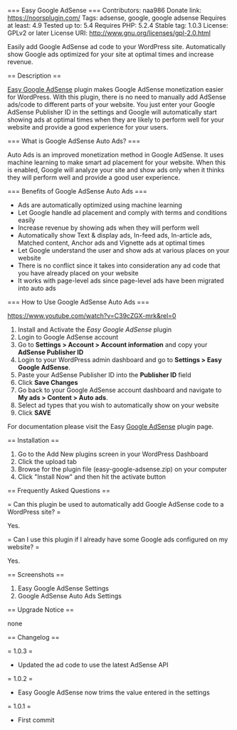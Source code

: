 === Easy Google AdSense ===
Contributors: naa986
Donate link: https://noorsplugin.com/
Tags: adsense, google, google adsense
Requires at least: 4.9
Tested up to: 5.4
Requires PHP: 5.2.4
Stable tag: 1.0.3
License: GPLv2 or later
License URI: http://www.gnu.org/licenses/gpl-2.0.html

Easily add Google AdSense ad code to your WordPress site. Automatically show Google ads optimized for your site at optimal times and increase revenue.

== Description ==

[Easy Google AdSense](https://noorsplugin.com/easy-google-adsense-plugin-wordpress/) plugin makes Google AdSense monetization easier for WordPress. With this plugin, there is no need to manually add AdSense ads/code to different parts of your website. You just enter your Google AdSense Publisher ID in the settings and Google will automatically start showing ads at optimal times when they are likely to perform well for your website and provide a good experience for your users.

=== What is Google AdSense Auto Ads? === 

Auto Ads is an improved monetization method in Google AdSense. It uses machine learning to make smart ad placement for your website. When this is enabled, Google will analyze your site and show ads only when it thinks they will perform well and provide a good user experience.

=== Benefits of Google AdSense Auto Ads ===

* Ads are automatically optimized using machine learning
* Let Google handle ad placement and comply with terms and conditions easily
* Increase revenue by showing ads when they will perform well
* Automatically show Text & display ads, In-feed ads, In-article ads, Matched content, Anchor ads and Vignette ads at optimal times
* Let Google understand the user and show ads at various places on your website 
* There is no conflict since it takes into consideration any ad code that you have already placed on your website
* It works with page-level ads since page-level ads have been migrated into auto ads

=== How to Use Google AdSense Auto Ads ===

https://www.youtube.com/watch?v=C39cZGX-mrk&rel=0

1. Install and Activate the *Easy Google AdSense* plugin
1. Login to Google AdSense account
1. Go to **Settings > Account > Account information** and copy your **AdSense Publisher ID**
1. Login to your WordPress admin dashboard and go to **Settings > Easy Google AdSense**.
1. Paste your AdSense Publisher ID into the **Publisher ID** field
1. Click **Save Changes**
1. Go back to your Google AdSense account dashboard and navigate to **My ads > Content > Auto ads**.
1. Select ad types that you wish to automatically show on your website
1. Click **SAVE**

For documentation please visit the Easy [Google AdSense](https://noorsplugin.com/easy-google-adsense-plugin-wordpress/) plugin page.

== Installation ==

1. Go to the Add New plugins screen in your WordPress Dashboard
1. Click the upload tab
1. Browse for the plugin file (easy-google-adsense.zip) on your computer
1. Click "Install Now" and then hit the activate button

== Frequently Asked Questions ==

= Can this plugin be used to automatically add Google AdSense code to a WordPress site? =

Yes.

= Can I use this plugin if I already have some Google ads configured on my website? =

Yes.

== Screenshots ==

1. Easy Google AdSense Settings
2. Google AdSense Auto Ads Settings

== Upgrade Notice ==

none

== Changelog ==

= 1.0.3 =

* Updated the ad code to use the latest AdSense API

= 1.0.2 =

* Easy Google AdSense now trims the value entered in the settings

= 1.0.1 =

* First commit
